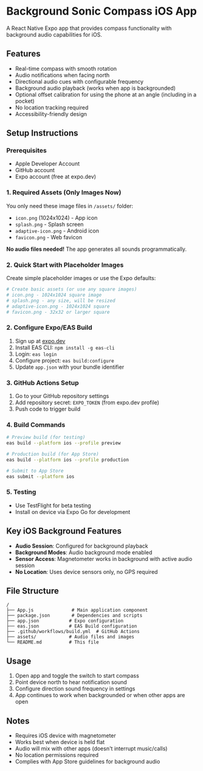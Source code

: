# Background Sonic Compass iOS App

A React Native Expo app that provides compass functionality with background audio capabilities for iOS.

## Features

- Real-time compass with smooth rotation
- Audio notifications when facing north
- Directional audio cues with configurable frequency
- Background audio playback (works when app is backgrounded)
- Optional offset calibration for using the phone at an angle (including in a pocket)
- No location tracking required
- Accessibility-friendly design

## Setup Instructions

### Prerequisites

- Apple Developer Account
- GitHub account
- Expo account (free at expo.dev)

### 1. Required Assets (Only Images Now)

You only need these image files in `/assets/` folder:
- `icon.png` (1024x1024) - App icon
- `splash.png` - Splash screen 
- `adaptive-icon.png` - Android icon
- `favicon.png` - Web favicon

**No audio files needed!** The app generates all sounds programmatically.

### 2. Quick Start with Placeholder Images

Create simple placeholder images or use the Expo defaults:

```bash
# Create basic assets (or use any square images)
# icon.png - 1024x1024 square image
# splash.png - any size, will be resized
# adaptive-icon.png - 1024x1024 square
# favicon.png - 32x32 or larger square
```

### 2. Configure Expo/EAS Build

1. Sign up at [expo.dev](https://expo.dev)
2. Install EAS CLI: `npm install -g eas-cli`
3. Login: `eas login`
4. Configure project: `eas build:configure`
5. Update `app.json` with your bundle identifier

### 3. GitHub Actions Setup

1. Go to your GitHub repository settings
2. Add repository secret: `EXPO_TOKEN` (from expo.dev profile)
3. Push code to trigger build

### 4. Build Commands

```bash
# Preview build (for testing)
eas build --platform ios --profile preview

# Production build (for App Store)
eas build --platform ios --profile production

# Submit to App Store
eas submit --platform ios
```

### 5. Testing

- Use TestFlight for beta testing
- Install on device via Expo Go for development

## Key iOS Background Features

- **Audio Session**: Configured for background playback
- **Background Modes**: Audio background mode enabled
- **Sensor Access**: Magnetometer works in background with active audio session
- **No Location**: Uses device sensors only, no GPS required

## File Structure

```
/
├── App.js              # Main application component
├── package.json        # Dependencies and scripts
├── app.json           # Expo configuration
├── eas.json           # EAS Build configuration
├── .github/workflows/build.yml  # GitHub Actions
├── assets/            # Audio files and images
└── README.md          # This file
```

## Usage

1. Open app and toggle the switch to start compass
2. Point device north to hear notification sound
3. Configure direction sound frequency in settings
4. App continues to work when backgrounded or when other apps are open

## Notes

- Requires iOS device with magnetometer
- Works best when device is held flat
- Audio will mix with other apps (doesn't interrupt music/calls)
- No location permissions required
- Complies with App Store guidelines for background audio
